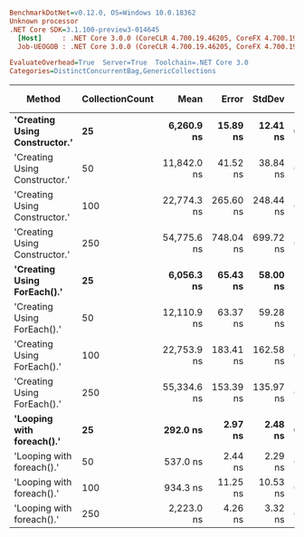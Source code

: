 ``` ini

BenchmarkDotNet=v0.12.0, OS=Windows 10.0.18362
Unknown processor
.NET Core SDK=3.1.100-preview3-014645
  [Host]     : .NET Core 3.0.0 (CoreCLR 4.700.19.46205, CoreFX 4.700.19.46214), X64 RyuJIT
  Job-UEOGOB : .NET Core 3.0.0 (CoreCLR 4.700.19.46205, CoreFX 4.700.19.46214), X64 RyuJIT

EvaluateOverhead=True  Server=True  Toolchain=.NET Core 3.0  
Categories=DistinctConcurrentBag,GenericCollections  

```
|                        Method | CollectionCount |        Mean |     Error |    StdDev |  Gen 0 | Gen 1 | Gen 2 | Allocated |
|------------------------------ |---------------- |------------:|----------:|----------:|-------:|------:|------:|----------:|
| **&#39;Creating Using Constructor.&#39;** |              **25** |  **6,260.9 ns** |  **15.89 ns** |  **12.41 ns** | **0.0076** |     **-** |     **-** |    **2192 B** |
| &#39;Creating Using Constructor.&#39; |              50 | 11,842.0 ns |  41.52 ns |  38.84 ns | 0.0153 |     - |     - |    4408 B |
| &#39;Creating Using Constructor.&#39; |             100 | 22,774.3 ns | 265.60 ns | 248.44 ns | 0.0305 |     - |     - |    9064 B |
| &#39;Creating Using Constructor.&#39; |             250 | 54,775.6 ns | 748.04 ns | 699.72 ns | 0.0610 |     - |     - |   19288 B |
|   **&#39;Creating Using ForEach().&#39;** |              **25** |  **6,056.3 ns** |  **65.43 ns** |  **58.00 ns** |      **-** |     **-** |     **-** |    **1978 B** |
|   &#39;Creating Using ForEach().&#39; |              50 | 12,110.9 ns |  63.37 ns |  59.28 ns |      - |     - |     - |    3994 B |
|   &#39;Creating Using ForEach().&#39; |             100 | 22,753.9 ns | 183.41 ns | 162.58 ns | 0.0305 |     - |     - |    8232 B |
|   &#39;Creating Using ForEach().&#39; |             250 | 55,334.6 ns | 153.39 ns | 135.97 ns | 0.0610 |     - |     - |   17256 B |
|     **&#39;Looping with foreach().&#39;** |              **25** |    **292.0 ns** |   **2.97 ns** |   **2.48 ns** | **0.0277** |     **-** |     **-** |     **264 B** |
|     &#39;Looping with foreach().&#39; |              50 |    537.0 ns |   2.44 ns |   2.29 ns | 0.0486 |     - |     - |     464 B |
|     &#39;Looping with foreach().&#39; |             100 |    934.3 ns |  11.25 ns |  10.53 ns | 0.0925 |     - |     - |     864 B |
|     &#39;Looping with foreach().&#39; |             250 |  2,223.0 ns |   4.26 ns |   3.32 ns | 0.2213 |     - |     - |    2064 B |

